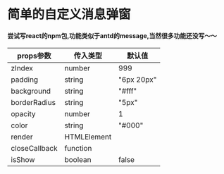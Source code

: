 # 简单的自定义消息弹窗
#### 尝试写react的npm包,功能类似于antd的message,当然很多功能还没写～～
|  props参数 |  传入类型 | 默认值  |
| ------------ | ------------ | ------------ |
|zIndex   | number  | 999|
| padding  | string  | "6px 20px"  |
| background  | string  | "#fff"  |
|  borderRadius | string  |  "5px" |
|  opacity | number  | 1  |
|  color | string  | "#000"  |
|  render | HTMLElement  | |
|  closeCallback | function  |   |
|   isShow| boolean  | false  |
